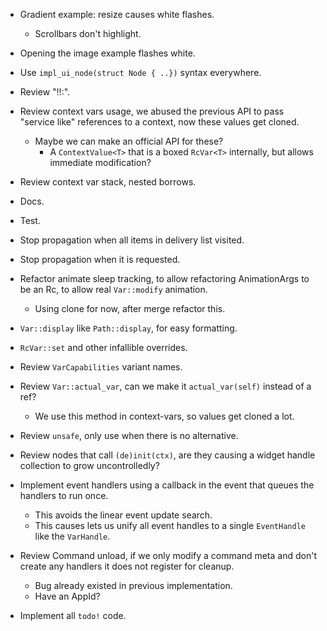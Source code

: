 * Gradient example: resize causes white flashes.
    - Scrollbars don't highlight.
* Opening the image example flashes white.

* Use `impl_ui_node(struct Node { ..})` syntax everywhere.
* Review "!!:".
* Review context vars usage, we abused the previous API to pass "service like" references to a context, now these values get cloned.
    - Maybe we can make an official API for these?
        - A `ContextValue<T>` that is a boxed `RcVar<T>` internally, but allows immediate modification?
* Review context var stack, nested borrows.

* Docs.
* Test.

* Stop propagation when all items in delivery list visited.
* Stop propagation when it is requested.
* Refactor animate sleep tracking, to allow refactoring AnimationArgs to be an Rc, to allow real `Var::modify` animation.
    - Using clone for now, after merge refactor this.

* `Var::display` like `Path::display`,  for easy formatting.
* `RcVar::set` and other infallible overrides.
* Review `VarCapabilities` variant names.
* Review `Var::actual_var`, can we make it `actual_var(self)` instead of a ref?
    - We use this method in context-vars, so values get cloned a lot.
* Review `unsafe`, only use when there is no alternative.
* Review nodes that call `(de)init(ctx)`, are they causing a widget handle collection to grow uncontrolledly?

* Implement event handlers using a callback in the event that queues the handlers to run once. 
    - This avoids the linear event update search.
    - This causes lets us unify all event handles to a single `EventHandle` like the `VarHandle`.
* Review Command unload, if we only modify a command meta and don't create any handlers it does not register for cleanup.
    - Bug already existed in previous implementation.
    - Have an AppId?
* Implement all `todo!` code.
